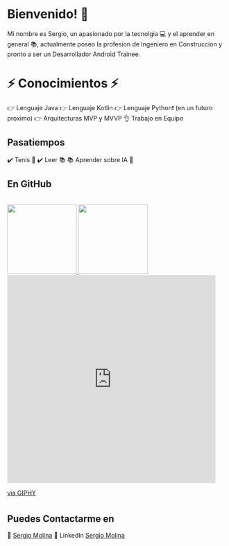 # Bienvenido!  :wave:

Mi nombre es Sergio, un apasionado por la tecnolgia :computer: y el aprender en general :books:, actualmente poseo la profesion de Ingeniero en Construccion y pronto a ser un Desarrollador Android Trainee.


# :zap: Conocimientos :zap:
:point_right: Lenguaje Java
:point_right: Lenguaje Kotlin
:point_right: Lenguaje Python:exclamation: (en un futuro proximo)
:point_right: Arquitecturas MVP y MVVP
:ok_hand: Trabajo en Equipo

## Pasatiempos

:heavy_check_mark: Tenis :tennis:
:heavy_check_mark: Leer :books:
:books: Aprender sobre IA :key:


## En GitHub
<br/>

<a href="https://github.com/SergioM-F">
  <img height="160em" src="https://github-readme-stats.vercel.app/api?username=LuisFuentesDev&theme=buefy&show_icons=true" />
  <img height="160em" src="https://github-readme-stats.vercel.app/api/top-langs/?username=LuisFuentesDev&theme=buefy&layout=compact" />
</a>

<br/>

<iframe src="https://giphy.com/embed/YAPrs0Uf89nSU" width="480" height="480" frameBorder="0" class="giphy-embed" allowFullScreen></iframe><p><a href="https://giphy.com/gifs/art-legend-of-zelda-fanpop-YAPrs0Uf89nSU">via GIPHY</a></p>

<h1 align="center">



## Puedes Contactarme en 

:email: [Sergio Molina](mailto:sergiomolinaflores1@gmail.com)
:link: LinkedIn [Sergio Molina](https://www.linkedin.com/in/alvaro-molina-flores-96145a71/ )


<!---
SergioM-F/SergioM-F is a ✨ special ✨ repository because its `README.md` (this file) appears on your GitHub profile.
You can click the Preview link to take a look at your changes.
--->
